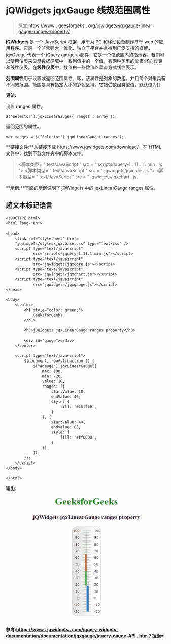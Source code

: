 # jQWidgets jqxGauge 线规范围属性

> 原文:[https://www . geesforgeks . org/jqwidgets-jqxgauge-linear gauge-ranges-property/](https://www.geeksforgeeks.org/jqwidgets-jqxgauge-lineargauge-ranges-property/)

**jQWidgets** 是一个 JavaScript 框架，用于为 PC 和移动设备制作基于 web 的应用程序。它是一个非常强大、优化、独立于平台并且得到广泛支持的框架。jqxGauge 代表一个 jQuery gauge 小部件，它是一个值范围内的指示器。我们可以使用仪表来显示数据区域中一系列值中的一个值，有两种类型的仪表:径向仪表和线性仪表。在**线性仪表**中，数值由一些数值以垂直方式线性表示。

**范围属性**用于设置或返回范围属性。即，该属性是对象的数组，并且每个对象具有不同的范围。范围是具有指定大小的彩色区域。它接受数组类型值，默认值为[]

**语法:**

设置 ranges 属性。

```
$('Selector').jqxLinearGauge({ ranges : array });
```

返回范围的属性。

```
var ranges = $('Selector').jqxLinearGauge('ranges');
```

**链接文件:**从链接下载 https://www.jqwidgets.com/download/。在 HTML 文件中，找到下载文件夹中的脚本文件。

> <link rel="”stylesheet”" href="”jqwidgets/styles/jqx.base.css”" type="”text/css”">
> <脚本类型= " text/JavaScript " src = " scripts/jquery-1 . 11 . 1 . min . js "></脚本类型>
> <脚本类型= " text/JavaScript " src = " jqwidgets/jqxcore . js "></脚本类型>
> <脚本类型= " text/JavaScript " src = " jqwidgets/jqxchart . js

**示例:**下面的示例说明了 jQWidgets 中的 jqxLinearGauge ranges 属性。

## 超文本标记语言

```
<!DOCTYPE html>
<html lang="en">

<head>
    <link rel="stylesheet" href=
    "jqwidgets/styles/jqx.base.css" type="text/css" />
    <script type="text/javascript" 
            src="scripts/jquery-1.11.1.min.js"></script>
    <script type="text/javascript" 
            src="jqwidgets/jqxcore.js"></script>
    <script type="text/javascript" 
            src="jqwidgets/jqxchart.js"></script>
    <script type="text/javascript" 
            src="jqwidgets/jqxgauge.js"></script>
</head>

<body>
    <center>
        <h1 style="color: green;">
            GeeksforGeeks
        </h1>

        <h3>jQWidgets jqxLinearGauge ranges property</h3>

        <div id="gauge"></div>
    </center>

    <script type="text/javascript">
        $(document).ready(function () {
            $("#gauge").jqxLinearGauge({
                max: 100,
                min: -20,
                value: 18,
                ranges: [{
                    startValue: 18,
                    endValue: 40,
                    style: {
                        fill: '#25f700',
                    }
                }, {
                    startValue: 40,
                    endValue: 65,
                    style: {
                        fill: '#ff0000',
                    }
                }]
            });
        });
    </script>
</body>

</html>
```

**输出:**

![](img/f761da28e6ddbaaa6525da22adabfb68.png)

**参考:**[**https://www . jqwidgets . com/jquery-widgets-documentation/documentation/jqxgauge/jquery-gauge-API . htm？搜索=**](https://www.jqwidgets.com/jquery-widgets-documentation/documentation/jqxgauge/jquery-gauge-api.htm?search=)
